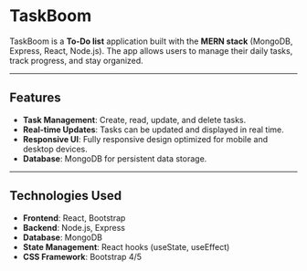 # TaskBoom

TaskBoom is a **To-Do list** application built with the **MERN stack** (MongoDB, Express, React, Node.js). The app allows users to manage their daily tasks, track progress, and stay organized.

---

## Features

- **Task Management**: Create, read, update, and delete tasks.
- **Real-time Updates**: Tasks can be updated and displayed in real time.
- **Responsive UI**: Fully responsive design optimized for mobile and desktop devices.
- **Database**: MongoDB for persistent data storage.

---

## Technologies Used

- **Frontend**: React, Bootstrap
- **Backend**: Node.js, Express
- **Database**: MongoDB
- **State Management**: React hooks (useState, useEffect)
- **CSS Framework**: Bootstrap 4/5
